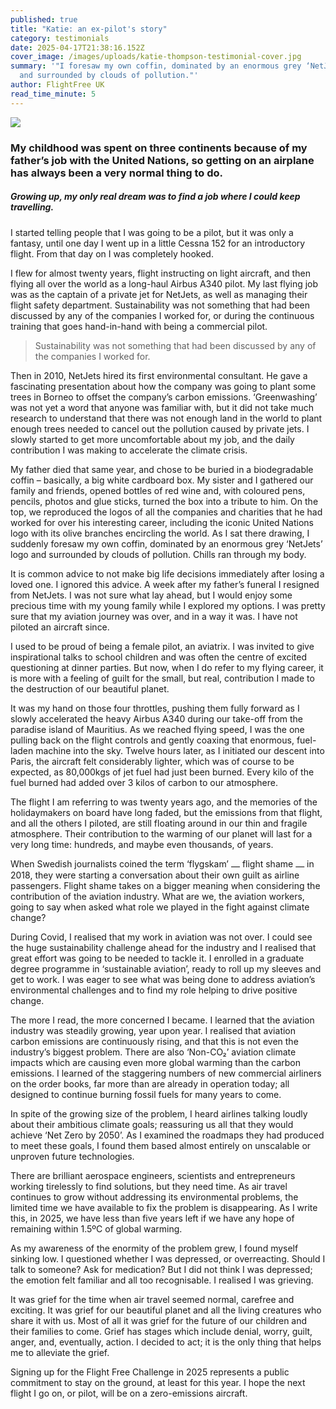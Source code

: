 ```yaml
---
published: true
title: "Katie: an ex-pilot's story"
category: testimonials
date: 2025-04-17T21:38:16.152Z
cover_image: /images/uploads/katie-thompson-testimonial-cover.jpg
summary: '"I foresaw my own coffin, dominated by an enormous grey ‘NetJets’ logo
  and surrounded by clouds of pollution."'
author: FlightFree UK
read_time_minute: 5
---
```

![](/images/uploads/katie-thompson-testimonial-body.jpg)

### My childhood was spent on three continents because of my father’s job with the United Nations, so getting on an airplane has always been a very normal thing to do.

##### Growing up, my only real dream was to find a job where I could keep travelling. 

I started telling people that I was going to be a pilot, but it was only a fantasy, until one day I went up in a little Cessna 152 for an introductory flight. From that day on I was completely hooked.

I flew for almost twenty years, flight instructing on light aircraft, and then flying all over the world as a long-haul Airbus A340 pilot. My last flying job was as the captain of a private jet for NetJets, as well as managing their flight safety department. Sustainability was not something that had been discussed by any of the companies I worked for, or during the continuous training that goes hand-in-hand with being a commercial pilot.

> Sustainability was not something that had been discussed by any of the companies I worked for.

Then in 2010, NetJets hired its first environmental consultant. He gave a fascinating presentation about how the company was going to plant some trees in Borneo to offset the company’s carbon emissions. ‘Greenwashing’ was not yet a word that anyone was familiar with, but it did not take much research to understand that there was not enough land in the world to plant enough trees needed to cancel out the pollution caused by private jets. I slowly started to get more uncomfortable about my job, and the daily contribution I was making to accelerate the climate crisis.

My father died that same year, and chose to be buried in a biodegradable coffin – basically, a big white cardboard box. My sister and I gathered our family and friends, opened bottles of red wine and, with coloured pens, pencils, photos and glue sticks, turned the box into a tribute to him. On the top, we reproduced the logos of all the companies and charities that he had worked for over his interesting career, including the iconic United Nations logo with its olive branches encircling the world. As I sat there drawing, I suddenly foresaw my own coffin, dominated by an enormous grey ‘NetJets’ logo and surrounded by clouds of pollution. Chills ran through my body. 

It is common advice to not make big life decisions immediately after losing a loved one. I ignored this advice. A week after my father’s funeral I resigned from NetJets. I was not sure what lay ahead, but I would enjoy some precious time with my young family while I explored my options. I was pretty sure that my aviation journey was over, and in a way it was. I have not piloted an aircraft since.

I used to be proud of being a female pilot, an aviatrix. I was invited to give inspirational talks to school children and was often the centre of excited questioning at dinner parties. But now, when I do refer to my flying career, it is more with a feeling of guilt for the small, but real, contribution I made to the destruction of our beautiful planet. 

It was my hand on those four throttles, pushing them fully forward as I slowly accelerated the heavy Airbus A340 during our take-off from the paradise island of Mauritius. As we reached flying speed, I was the one pulling back on the flight controls and gently coaxing that enormous, fuel-laden machine into the sky. Twelve hours later, as I initiated our descent into Paris, the aircraft felt considerably lighter, which was of course to be expected, as 80,000kgs of jet fuel had just been burned. Every kilo of the fuel burned had added over 3 kilos of carbon to our atmosphere. 

The flight I am referring to was twenty years ago, and the memories of the holidaymakers on board have long faded, but the emissions from that flight, and all the others I piloted, are still floating around in our thin and fragile atmosphere. Their contribution to the warming of our planet will last for a very long time: hundreds, and maybe even thousands, of years.

When Swedish journalists coined the term ‘flygskam’ ⎼ flight shame ⎼ in 2018, they were starting a conversation about their own guilt as airline passengers. Flight shame takes on a bigger meaning when considering the contribution of the aviation industry. What are we, the aviation workers, going to say when asked what role we played in the fight against climate change?

During Covid, I realised that my work in aviation was not over. I could see the huge sustainability challenge ahead for the industry and I realised that great effort was going to be needed to tackle it. I enrolled in a graduate degree programme in ‘sustainable aviation’, ready to roll up my sleeves and get to work. I was eager to see what was being done to address aviation’s environmental challenges and to find my role helping to drive positive change.

The more I read, the more concerned I became. I learned that the aviation industry was steadily growing, year upon year. I realised that aviation carbon emissions are continuously rising, and that this is not even the industry’s biggest problem. There are also ‘Non-CO₂’ aviation climate impacts which are causing even more global warming than the carbon emissions. I learned of the staggering numbers of new commercial airliners on the order books, far more than are already in operation today; all designed to continue burning fossil fuels for many years to come. 

In spite of the growing size of the problem, I heard airlines talking loudly about their ambitious climate goals; reassuring us all that they would achieve ‘Net Zero by 2050’. As I examined the roadmaps they had produced to meet these goals, I found them based almost entirely on unscalable or unproven future technologies. 

There are brilliant aerospace engineers, scientists and entrepreneurs working tirelessly to find solutions, but they need time. As air travel continues to grow without addressing its environmental problems, the limited time we have available to fix the problem is disappearing. As I write this, in 2025, we have less than five years left if we have any hope of remaining within 1.5ºC of global warming.

As my awareness of the enormity of the problem grew, I found myself sinking low. I questioned whether I was depressed, or overreacting. Should I talk to someone? Ask for medication? But I did not think I was depressed; the emotion felt familiar and all too recognisable. I realised I was grieving. 

It was grief for the time when air travel seemed normal, carefree and exciting. It was grief for our beautiful planet and all the living creatures who share it with us. Most of all it was grief for the future of our children and their families to come. Grief has stages which include denial, worry, guilt, anger, and, eventually, action. I decided to act; it is the only thing that helps me to alleviate the grief.

Signing up for the Flight Free Challenge in 2025 represents a public commitment to stay on the ground, at least for this year. I hope the next flight I go on, or pilot, will be on a zero-emissions aircraft.